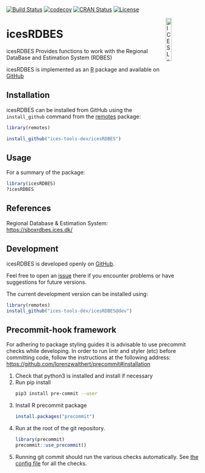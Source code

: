 
[![Build Status](https://travis-ci.org/ices-tools-prod/icesRDBES.svg?branch=master)](https://travis-ci.org/ices-tools-prod/icesRDBES)
[![codecov](https://codecov.io/gh/ices-tools-prod/icesRDBES/branch/master/graph/badge.svg)](https://codecov.io/gh/ices-tools-prod/icesRDBES)
[![CRAN Status](http://www.r-pkg.org/badges/version/icesRDBES)](https://cran.r-project.org/package=icesRDBES)
[![License](https://img.shields.io/badge/license-GPL%20(%3E%3D%202)-blue.svg)](https://www.gnu.org/licenses/gpl-3.0.en.html)
<!--
[![GitHub release](https://img.shields.io/github/release/ices-tools-prod/icesRDBES.svg?maxAge=2592001)]()
[![CRAN Monthly](http://cranlogs.r-pkg.org/badges/icesRDBES)](https://cran.r-project.org/package=icesRDBES)
[![CRAN Total](http://cranlogs.r-pkg.org/badges/grand-total/icesRDBES)](https://cran.r-project.org/package=icesRDBES)
-->

[<img align="right" alt="ICES Logo" width="17%" height="17%" src="http://ices.dk/_layouts/15/1033/images/icesimg/iceslogo.png">](http://ices.dk)

icesRDBES
=========

icesRDBES Provides functions to work with the Regional DataBase and
Estimation System (RDBES)

icesRDBES is implemented as an [R](https://www.r-project.org) package and
available on <!-- [CRAN](https://cran.r-project.org/package=icesRDBES) --> 
[GitHub](https://github.com/ices-tools-dev/icesRDBES)

Installation
------------

<!--
icesRDBES can be installed from CRAN using the `install.packages` command:

```R
install.packages("icesRDBES")
```
-->

icesRDBES can be installed from GitHub using the `install_github`
command from the [remotes](https://remotes.r-lib.org/) package:

```R
library(remotes)

install_github("ices-tools-dev/icesRDBES")
```


Usage
-----

For a summary of the package:

```R
library(icesRDBES)
?icesRDBES
```

References
----------

Regional Database & Estimation System:
https://sboxrdbes.ices.dk/



Development
-----------

icesRDBES is developed openly on
[GitHub](https://github.com/ices-tools-dev/icesRDBES).

Feel free to open an
[issue](https://github.com/ices-tools-dev/icesRDBES/issues) there if you
encounter problems or have suggestions for future versions.

The current development version can be installed using:

```R
library(remotes)
install_github("ices-tools-dev/icesRDBES@dev")
```
## Precommit-hook framework

For adhering to package styling guides it is advisable to use precommit checks while developing.
In order to run lintr and styler (etc) before committing code, follow the instructions at the following address: https://github.com/lorenzwalthert/precommit#installation

1. Check that python3 is installed and install if necessary
2. Run pip install
   ```bash
   pip3 install pre-commit --user
   ```
3. Install R precommit package
   ```r
   install.packages("precommit")
   ```
4. Run at the root of the git repository.
   ```r
   library(precommit)
   precommit::use_precommit()
   ```
5. Running git commit should run the various checks automatically. See [the config file](.pre-commit-config.yaml) for all the checks.


